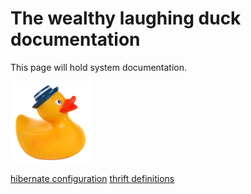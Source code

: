 The wealthy laughing duck documentation
=======================================

This page will hold system documentation.

![wealthy laughing duck logo](wealthy-laughing-duck-logo.png "wealthy laughing duck logo")

[hibernate configuration](../src/main/resources/hibernate.cfg.xml)
[thrift definitions](../src/main/thrift/service.thrift)
